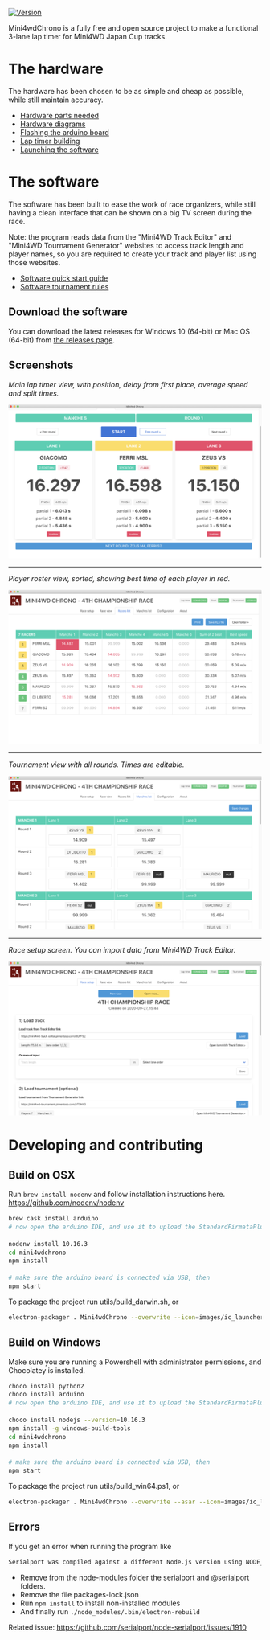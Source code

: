 [![Version](https://img.shields.io/badge/version-0.13.5-blue.svg)](https://github.com/Pimentoso/mini4wdchrono)

Mini4wdChrono is a fully free and open source project to make a functional 3-lane lap timer for Mini4WD Japan Cup tracks.

# The hardware

The hardware has been chosen to be as simple and cheap as possible, while still maintain accuracy.

* [Hardware parts needed](https://github.com/Pimentoso/mini4wdchrono/wiki/Hardware-parts-needed)
* [Hardware diagrams](https://github.com/Pimentoso/mini4wdchrono/wiki/Hardware-diagrams)
* [Flashing the arduino board](https://github.com/Pimentoso/mini4wdchrono/wiki/Flashing-the-arduino-board)
* [Lap timer building](https://github.com/Pimentoso/mini4wdchrono/wiki/Lap-timer-building)
* [Launching the software](https://github.com/Pimentoso/mini4wdchrono/wiki/Launching-the-software)

# The software

The software has been built to ease the work of race organizers, while still having a clean interface that can be shown on a big TV screen during the race.

Note: the program reads data from the "Mini4WD Track Editor" and "Mini4WD Tournament Generator" websites to access track length and player names,
so you are required to create your track and player list using those websites.

* [Software quick start guide](https://github.com/Pimentoso/mini4wdchrono/wiki/Software-quick-start-guide)
* [Software tournament rules](https://github.com/Pimentoso/mini4wdchrono/wiki/Software-tournament-rules)

## Download the software

You can download the latest releases for Windows 10 (64-bit) or Mac OS (64-bit) from [the releases page](https://github.com/Pimentoso/mini4wdchrono/releases).

## Screenshots

*Main lap timer view, with position, delay from first place, average speed and split times.*

![race view](https://raw.githubusercontent.com/Pimentoso/mini4wdchrono/master/images/screen-race.png)

---

*Player roster view, sorted, showing best time of each player in red.*

![players view](https://raw.githubusercontent.com/Pimentoso/mini4wdchrono/master/images/screen-players.png)

---

*Tournament view with all rounds. Times are editable.*

![manches view](https://raw.githubusercontent.com/Pimentoso/mini4wdchrono/master/images/screen-manches.png)

---

*Race setup screen. You can import data from Mini4WD Track Editor.*

![setup view](https://raw.githubusercontent.com/Pimentoso/mini4wdchrono/master/images/screen-setup.png)

# Developing and contributing

## Build on OSX
Run ```brew install nodenv``` and follow installation instructions here. https://github.com/nodenv/nodenv

```bash
brew cask install arduino
# now open the arduino IDE, and use it to upload the StandardFirmataPlus firmware on the board

nodenv install 10.16.3
cd mini4wdchrono
npm install

# make sure the arduino board is connected via USB, then
npm start
```

To package the project run utils/build_darwin.sh, or

```bash
electron-packager . Mini4wdChrono --overwrite --icon=images/ic_launcher_web.icns --prune=true --out=release-builds
```

## Build on Windows

Make sure you are running a Powershell with administrator permissions, and Chocolatey is installed.

```bash
choco install python2
choco install arduino
# now open the arduino IDE, and use it to upload the StandardFirmataPlus firmware on the board

choco install nodejs --version=10.16.3
npm install -g windows-build-tools
cd mini4wdchrono
npm install

# make sure the arduino board is connected via USB, then
npm start
```

To package the project run utils/build_win64.ps1, or

```bash
electron-packager . Mini4wdChrono --overwrite --asar --icon=images/ic_launcher_web.ico --prune=true --out=release-builds
```

## Errors

If you get an error when running the program like

```bash
Serialport was compiled against a different Node.js version using NODE_MODULE_VERSION 72. This version of Node.js requires NODE_MODULE_VERSION 70. Please try re-compiling or re-installing the module (for instance, using npm rebuild or npm install).
```

- Remove from the node-modules folder the serialport and @serialport folders.
- Remove the file packages-lock.json
- Run `npm install` to install non-installed modules
- And finally run `./node_modules/.bin/electron-rebuild`

Related issue: https://github.com/serialport/node-serialport/issues/1910
